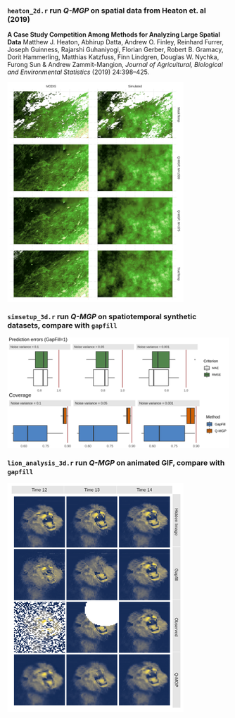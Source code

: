 ### `heaton_2d.r` run *Q-MGP* on spatial data from Heaton et. al (2019)

**A Case Study Competition Among Methods for Analyzing Large Spatial Data**
Matthew J. Heaton, Abhirup Datta, Andrew O. Finley, Reinhard Furrer, Joseph Guinness, Rajarshi Guhaniyogi, Florian Gerber, Robert B. Gramacy, Dorit Hammerling, Matthias Katzfuss, Finn Lindgren, Douglas W. Nychka, Furong Sun & Andrew Zammit-Mangion, *Journal of Agricultural, Biological and Environmental Statistics* (2019) 24:398–425.

<img src="https://raw.githubusercontent.com/mkln/meshgp/master/figures/heaton_results.png" width=400 align="middle">

### `simsetup_3d.r` run *Q-MGP* on spatiotemporal synthetic datasets, compare with `gapfill`

<img src="https://raw.githubusercontent.com/mkln/meshgp/master/figures/Figure_sim_boxplot2.png" width=600 align="middle">

### `lion_analysis_3d.r` run *Q-MGP* on animated GIF, compare with `gapfill`

<img src="https://raw.githubusercontent.com/mkln/meshgp/master/figures/Figure_lion.png" width=400 align="middle">

